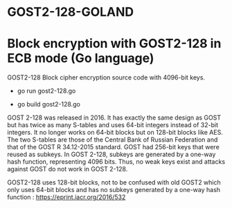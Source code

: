 # GOST2-128-GOLAND

# Block encryption with GOST2-128 in ECB mode (Go language)

GOST2-128 Block cipher encryption source code with 4096-bit keys.

* go run gost2-128.go

* go build gost2-128.go

GOST 2-128 was released in 2016. It has exactly the same design as GOST but has twice as many S-tables and uses 64-bit integers instead of 32-bit integers. It no longer works on 64-bit blocks but on 128-bit blocks like AES. The two S-tables are those of the Central Bank of Russian Federation and that of the GOST R 34.12-2015 standard. GOST had 256-bit keys that were reused as subkeys. In GOST 2-128, subkeys are generated by a one-way hash function, representing 4096 bits. Thus, no weak keys exist and attacks against GOST do not work in GOST 2-128.

GOST2-128 uses 128-bit blocks, not to be confused with old GOST2 which only uses 64-bit blocks and has no subkeys generated by a one-way hash function : https://eprint.iacr.org/2016/532
